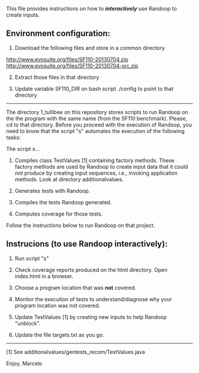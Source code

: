 This file provides instructions on how to ***interactively*** use
Randoop to create inputs.

Environment configuration:
------------------------------------------------------------------
 1. Download the following files and store in a common directory

   http://www.evosuite.org/files/SF110-20130704.zip<br>
   http://www.evosuite.org/files/SF110-20130704-src.zip

 2. Extract those files in that directory

 3. Update variable SF110_DIR on bash script ./config to point to that
    directory
------------------------------------------------------------------    

The directory 1_tullibee on this repository stores scripts to run
Randoop on the the program with the same name (from the SF110
benchmark). Please, cd to that directory. Before you proceed with the
execution of Randoop, you need to know that the script "s" automates
the execution of the following tasks:

The script s...

  1. Compiles class TestValues [1] containing factory methods. These
  factory methods are used by Randoop to create input data that it
  could *not* produce by creating input sequences, i.e., invoking
  application methods. Look at directory additionalvalues.

  2. Generates tests with Randoop.

  3. Compiles the tests Randoop generated.

  4. Computes coverage for those tests.


Follow the instructions below to run Randoop on that project.


Instrucions (to use Randoop interactively):
------------------------------------------------------------------
  1. Run script "s"

  2. Check coverage reports produced on the html directory. Open
  index.html in a browser.

  3. Choose a program location that was **not** covered.

  4. Monitor the execution of tests to understand/diagnose why your
  program location was not covered.

  5. Update TestValues [1] by creating new inputs to help Randoop
  "unblock".

  4. Update the file targets.txt as you go.
------------------------------------------------------------------

[1] See additionalvalues/gentests_recom/TestValues.java

Enjoy,
Marcelo
